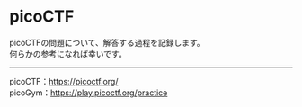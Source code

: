 # picoCTF
picoCTFの問題について、解答する過程を記録します。  
何らかの参考になれば幸いです。  

---
picoCTF：https://picoctf.org/  
picoGym：https://play.picoctf.org/practice  

